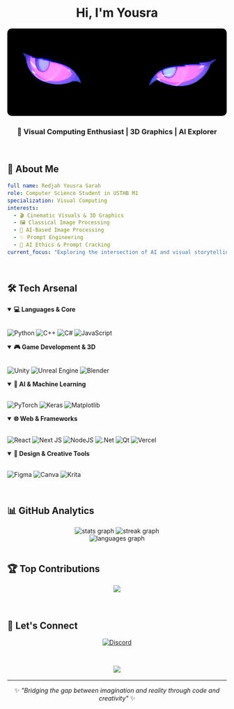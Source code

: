 <div align="center">

# Hi, I'm Yousra

<img src="https://raw.githubusercontent.com/Vixen-77/Vixen-77/main/banner.gif" alt="Animated Banner" width="100%" height="200" style="border-radius:10px; object-fit: cover;">

### 💜 Visual Computing Enthusiast | 3D Graphics | AI Explorer

</div>

<br>

## 🎨 About Me

```yaml
full name: Redjah Yousra Sarah
role: Computer Science Student in USTHB M1
specialization: Visual Computing
interests:
  - 🎬 Cinematic Visuals & 3D Graphics
  - 🖼️ Classical Image Processing
  - 🤖 AI-Based Image Processing
  - ✨ Prompt Engineering
  - 🔐 AI Ethics & Prompt Cracking
current_focus: "Exploring the intersection of AI and visual storytelling"
```

<br>

## 🛠️ Tech Arsenal

<details open>
<summary><b>💻 Languages & Core</b></summary>
<br>

![Python](https://img.shields.io/badge/python-3670A0?style=for-the-badge&logo=python&logoColor=ffdd54)
![C++](https://img.shields.io/badge/c++-%2300599C.svg?style=for-the-badge&logo=c%2B%2B&logoColor=white)
![C#](https://img.shields.io/badge/c%23-%23239120.svg?style=for-the-badge&logo=csharp&logoColor=white)
![JavaScript](https://img.shields.io/badge/javascript-%23323330.svg?style=for-the-badge&logo=javascript&logoColor=%23F7DF1E)

</details>

<details open>
<summary><b>🎮 Game Development & 3D</b></summary>
<br>

![Unity](https://img.shields.io/badge/unity-%23000000.svg?style=for-the-badge&logo=unity&logoColor=white)
![Unreal Engine](https://img.shields.io/badge/unrealengine-%23313131.svg?style=for-the-badge&logo=unrealengine&logoColor=white)
![Blender](https://img.shields.io/badge/blender-%23F5792A.svg?style=for-the-badge&logo=blender&logoColor=white)

</details>

<details open>
<summary><b>🧠 AI & Machine Learning</b></summary>
<br>

![PyTorch](https://img.shields.io/badge/PyTorch-%23EE4C2C.svg?style=for-the-badge&logo=PyTorch&logoColor=white)
![Keras](https://img.shields.io/badge/Keras-%23D00000.svg?style=for-the-badge&logo=Keras&logoColor=white)
![Matplotlib](https://img.shields.io/badge/Matplotlib-%23ffffff.svg?style=for-the-badge&logo=Matplotlib&logoColor=black)

</details>

<details open>
<summary><b>🌐 Web & Frameworks</b></summary>
<br>

![React](https://img.shields.io/badge/react-%2320232a.svg?style=for-the-badge&logo=react&logoColor=%2361DAFB)
![Next JS](https://img.shields.io/badge/Next-black?style=for-the-badge&logo=next.js&logoColor=white)
![NodeJS](https://img.shields.io/badge/node.js-6DA55F?style=for-the-badge&logo=node.js&logoColor=white)
![.Net](https://img.shields.io/badge/.NET-5C2D91?style=for-the-badge&logo=.net&logoColor=white)
![Qt](https://img.shields.io/badge/Qt-%23217346.svg?style=for-the-badge&logo=Qt&logoColor=white)
![Vercel](https://img.shields.io/badge/vercel-%23000000.svg?style=for-the-badge&logo=vercel&logoColor=white)

</details>

<details open>
<summary><b>🎨 Design & Creative Tools</b></summary>
<br>

![Figma](https://img.shields.io/badge/figma-%23F24E1E.svg?style=for-the-badge&logo=figma&logoColor=white)
![Canva](https://img.shields.io/badge/Canva-%2300C4CC.svg?style=for-the-badge&logo=Canva&logoColor=white)
![Krita](https://img.shields.io/badge/Krita-203759?style=for-the-badge&logo=krita&logoColor=EEF37B)

</details>

<br>

## 📊 GitHub Analytics

<div align="center">
  
  <img src="https://github-readme-stats.vercel.app/api?username=Vixen-77&theme=neon&hide_border=false&include_all_commits=false&count_private=false" height="170" alt="stats graph"  />
  <img src="https://nirzak-streak-stats.vercel.app/?user=Vixen-77&theme=neon&hide_border=false" height="170" alt="streak graph"  />
  
</div>

<div align="center">
  <img src="https://github-readme-stats.vercel.app/api/top-langs/?username=Vixen-77&theme=neon&hide_border=false&include_all_commits=false&count_private=false&layout=compact" alt="languages graph"  />
</div>

<br>

## 🏆 Top Contributions

<div align="center">
  
![](https://github-contributor-stats.vercel.app/api?username=Vixen-77&limit=5&theme=neon&combine_all_yearly_contributions=true)

</div>

<br>

## 🤝 Let's Connect

<div align="center">

[![Discord](https://img.shields.io/badge/Discord-%237289DA.svg?style=for-the-badge&logo=discord&logoColor=white)](https://discord.gg/_yousra_112266)

<br>

![](https://visitcount.itsvg.in/api?id=Vixen-77&icon=5&color=6)

</div>

---

<div align="center">
  
  ✨ *"Bridging the gap between imagination and reality through code and creativity"* ✨
  
</div>

<!-- Proudly created with GPRM ( https://gprm.itsvg.in ) -->

